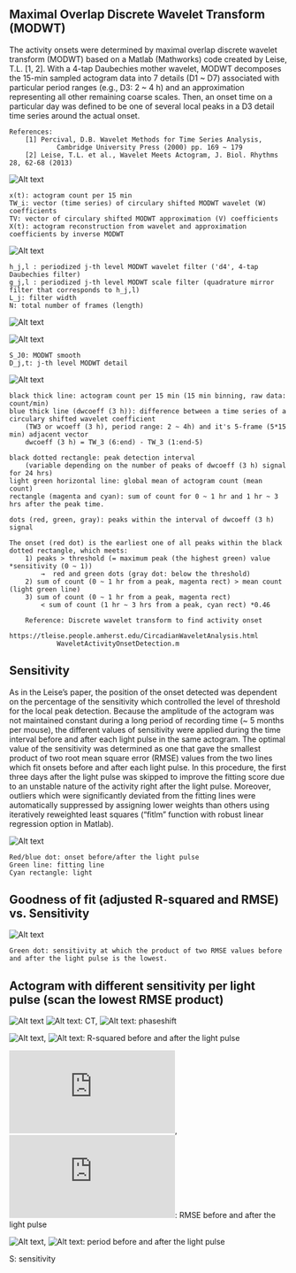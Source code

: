 ## Maximal Overlap Discrete Wavelet Transform (MODWT)
The activity onsets were determined by maximal overlap discrete wavelet transform (MODWT) based on a Matlab (Mathworks) code created by Leise, T.L. [1, 2]. With a 4-tap Daubechies mother wavelet, MODWT decomposes the 15-min sampled actogram data into 7 details (D1 ~ D7) associated with particular period ranges (e.g., D3: 2 ~ 4 h) and an approximation representing all other remaining coarse scales. Then, an onset time on a particular day was defined to be one of several local peaks in a D3 detail time series around the actual onset.

	References:
		[1] Percival, D.B. Wavelet Methods for Time Series Analysis,
				Cambridge University Press (2000) pp. 169 ~ 179
		[2] Leise, T.L. et al., Wavelet Meets Actogram, J. Biol. Rhythms 28, 62-68 (2013)

![Alt text](README_figures/C2-155-11_MODWT.png?raw=true "Actogram MODWT decomposition")

	x(t): actogram count per 15 min	
	TW_i: vector (time series) of circulary shifted MODWT wavelet (W) coefficients
	TV: vector of circulary shifted MODWT approximation (V) coefficients
	X(t): actogram reconstruction from wavelet and approximation coefficients by inverse MODWT

![Alt text](https://latex.codecogs.com/svg.latex?\Large&space;W_{j,t}&space;=&space;\sum_{l=0}^{L_j-1}&space;h_{j,l}&space;~x_{t-1&space;~mod~&space;N}~~~~~~~~~~V_{j,t}&space;=&space;\sum_{l=0}^{L_j-1}&space;g_{j,l}&space;~x_{t-1&space;~mod~&space;N})

	h_j,l : periodized j-th level MODWT wavelet filter ('d4', 4-tap Daubechies filter)
	g_j,l : periodized j-th level MODWT scale filter (quadrature mirror filter that corresponds to h_j,l)
	L_j: filter width
	N: total number of frames (length)

![Alt text](https://latex.codecogs.com/svg.latex?\Large&space;X(t)&space;=&space;S_{J0,t}&space;&plus;&space;\sum_{j=1}^{J0=7}&space;D_{j,t})

![Alt text](https://latex.codecogs.com/svg.latex?\Large&space;S_{J0,t}&space;=&space;\sum_{l=0}^{N-1}&space;g_{j,l}&space;~V_{j,~t&plus;l~&space;mod~&space;N}~~~~~~~~~~D_{j,t}&space;=&space;\sum_{l=0}^{N-1}&space;h_{j,l}&space;~W_{j,~t&plus;l~&space;mod~&space;N})

	S_J0: MODWT smooth
	D_j,t: j-th level MODWT detail


![Alt text](README_figures/C2-155-11_Day45_Sensitivity0.0_0.8.png?raw=true "Actogram MODWT decomposition")

	black thick line: actogram count per 15 min (15 min binning, raw data: count/min)
	blue thick line (dwcoeff (3 h)): difference between a time series of a circulary shifted wavelet coefficient
		(TW3 or wcoeff (3 h), period range: 2 ~ 4h) and it's 5-frame (5*15 min) adjacent vector
		dwcoeff (3 h) = TW_3 (6:end) - TW_3 (1:end-5)

	black dotted rectangle: peak detection interval
		(variable depending on the number of peaks of dwcoeff (3 h) signal for 24 hrs)
	light green horizontal line: global mean of actogram count (mean count)
	rectangle (magenta and cyan): sum of count for 0 ~ 1 hr and 1 hr ~ 3 hrs after the peak time.

	dots (red, green, gray): peaks within the interval of dwcoeff (3 h) signal

	The onset (red dot) is the earliest one of all peaks within the black dotted rectangle, which meets:
		1) peaks > threshold (= maximum peak (the highest green) value *sensitivity (0 ~ 1))
			→  red and green dots (gray dot: below the threshold)
		2) sum of count (0 ~ 1 hr from a peak, magenta rect) > mean count (light green line)
		3) sum of count (0 ~ 1 hr from a peak, magenta rect)
			< sum of count (1 hr ~ 3 hrs from a peak, cyan rect) *0.46

		Reference: Discrete wavelet transform to find activity onset
			https://tleise.people.amherst.edu/CircadianWaveletAnalysis.html
				WaveletActivityOnsetDetection.m

## Sensitivity
As in the Leise’s paper, the position of the onset detected was dependent on the percentage of the sensitivity which controlled the level of threshold for the local peak detection. Because the amplitude of the actogram was not maintained constant during a long period of recording time (~ 5 months per mouse), the different values of sensitivity were applied during the time interval before and after each light pulse in the same actogram. The optimal value of the sensitivity was determined as one that gave the smallest product of two root mean square error (RMSE) values from the two lines which fit onsets before and after each light pulse. In this procedure, the first three days after the light pulse was skipped to improve the fitting score due to an unstable nature of the activity right after the light pulse. Moreover, outliers which were significantly deviated from the fitting lines were automatically suppressed by assigning lower weights than others using iteratively reweighted least squares (“fitlm” function with robust linear regression option in Matlab).

![Alt text](README_figures/Actogram_onsets_with_different_sensitivities.png?raw=true "Actogram onsets with different sensitivities")

	Red/blue dot: onset before/after the light pulse
	Green line: fitting line
	Cyan rectangle: light

## Goodness of fit (adjusted R-squared and RMSE) vs. Sensitivity

![Alt text](README_figures/R2_RMSE_vs_Sensitivity.png?raw=true "R-squared and RMSE vs. Sensitivity")

	Green dot: sensitivity at which the product of two RMSE values before and after the light pulse is the lowest.


## Actogram with different sensitivity per light pulse (scan the lowest RMSE product)

![Alt text](README_figures/Actogram_Npas4--_C2-155-11.png?raw=true "R-squared and RMSE vs. Sensitivity")
![Alt text](https://latex.codecogs.com/svg.latex?\phi): CT, 
![Alt text](https://latex.codecogs.com/svg.latex?\Delta\phi): phaseshift

![Alt text](https://latex.codecogs.com/svg.latex?R^2_b),
![Alt text](https://latex.codecogs.com/svg.latex?R^2_a): R-squared before and after the light pulse

![Alt text](https://latex.codecogs.com/svg.latex?RMSE_b),
![Alt text](https://latex.codecogs.com/svg.latex?RMSE_a): RMSE before and after the light pulse

![Alt text](https://latex.codecogs.com/svg.latex?\tau_b),
![Alt text](https://latex.codecogs.com/svg.latex?\tau_a): period before and after the light pulse

S: sensitivity

